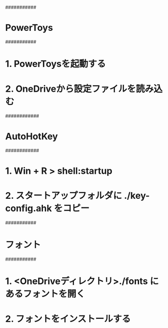 ###########
# PowerToys
###########

# 1. PowerToysを起動する
# 2. OneDriveから設定ファイルを読み込む

############
# AutoHotKey
############

# 1. Win + R > shell:startup
# 2. スタートアップフォルダに ./key-config.ahk をコピー

###########
# フォント
###########

# 1. <OneDriveディレクトリ>./fonts にあるフォントを開く
# 2. フォントをインストールする
